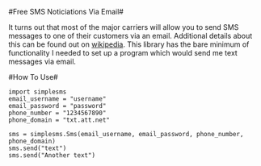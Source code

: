 #Free SMS Noticiations Via Email#

It turns out that most of the major carriers will allow you to send SMS messages to one of their customers via an email. Additional details about this can be found out  on [wikipedia](http://en.wikipedia.org/wiki/List_of_carriers_providing_Email_or_Web_to_SMS). This library has the bare minimum of functionality I needed to set up a program which would send me text messages via email.

#How To Use#

	import simplesms
	email_username = "username"
	email_password = "password"
	phone_number = "1234567890"
	phone_domain = "txt.att.net"

	sms = simplesms.Sms(email_username, email_password, phone_number, phone_domain)
	sms.send("text")
	sms.send("Another text")
